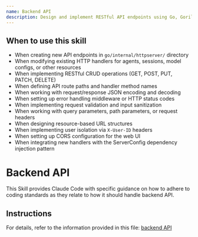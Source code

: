```yaml
---
name: Backend API
description: Design and implement RESTful API endpoints using Go, Gorilla Mux, and GORM for the Kagent backend. Use this skill when creating or modifying HTTP handlers in go/internal/httpserver/, when defining new API routes, when implementing request/response handling logic, when working with JSON encoding/decoding, when setting up middleware for error handling or CORS, when designing resource-based URLs, when implementing CRUD operations for agents, sessions, model configs, or other Kagent resources, when writing handler functions that interact with the database layer, or when defining API path constants and handler methods following the project's naming conventions (APIPath*, Handle*).
---
```


## When to use this skill

- When creating new API endpoints in `go/internal/httpserver/` directory
- When modifying existing HTTP handlers for agents, sessions, model configs, or other resources
- When implementing RESTful CRUD operations (GET, POST, PUT, PATCH, DELETE)
- When defining API route paths and handler method names
- When working with request/response JSON encoding and decoding
- When setting up error handling middleware or HTTP status codes
- When implementing request validation and input sanitization
- When working with query parameters, path parameters, or request headers
- When designing resource-based URL structures
- When implementing user isolation via `X-User-ID` headers
- When setting up CORS configuration for the web UI
- When integrating new handlers with the ServerConfig dependency injection pattern

# Backend API

This Skill provides Claude Code with specific guidance on how to adhere to coding standards as they relate to how it should handle backend API.

## Instructions

For details, refer to the information provided in this file:
[backend API](../../../agent-os/standards/backend/api.md)

